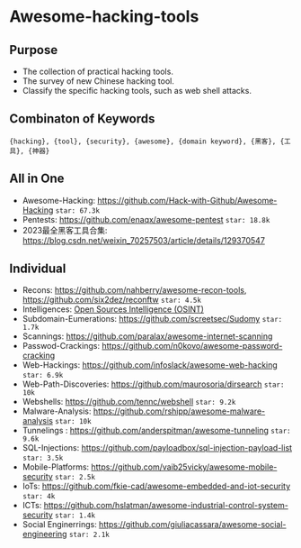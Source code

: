 # Awesome-hacking-tools
## Purpose
- The collection of practical hacking tools. 
- The survey of new Chinese hacking tool.
- Classify the specific hacking tools, such as web shell attacks.

## Combinaton of Keywords
    {hacking}, {tool}, {security}, {awesome}, {domain keyword}, {黑客}, {工具}, {神器}
## All in One
- Awesome-Hacking: https://github.com/Hack-with-Github/Awesome-Hacking `star: 67.3k`
- Pentests: https://github.com/enaqx/awesome-pentest  `star: 18.8k`
- 2023最全黑客工具合集: https://blog.csdn.net/weixin_70257503/article/details/129370547

## Individual
- Recons: https://github.com/nahberry/awesome-recon-tools, https://github.com/six2dez/reconftw `star: 4.5k`
- Intelligences: [Open Sources Intelligence (OSINT)](https://osintframework.com/)
- Subdomain-Eumerations: https://github.com/screetsec/Sudomy `star: 1.7k`
- Scannings: https://github.com/paralax/awesome-internet-scanning
- Passwod-Crackings: https://github.com/n0kovo/awesome-password-cracking
- Web-Hackings: https://github.com/infoslack/awesome-web-hacking  `star: 6.9k`
- Web-Path-Discoveries: https://github.com/maurosoria/dirsearch `star: 10k` 
- Webshells: https://github.com/tennc/webshell  `star: 9.2k`
- Malware-Analysis: https://github.com/rshipp/awesome-malware-analysis `star: 10k`
- Tunnelings : https://github.com/anderspitman/awesome-tunneling   `star: 9.6k`
- SQL-Injections: https://github.com/payloadbox/sql-injection-payload-list `star: 3.5k`
- Mobile-Platforms: https://github.com/vaib25vicky/awesome-mobile-security  `star: 2.5k`
- IoTs: https://github.com/fkie-cad/awesome-embedded-and-iot-security `star: 4k` 
- ICTs: https://github.com/hslatman/awesome-industrial-control-system-security `star: 1.4k`
- Social Enginerrings: https://github.com/giuliacassara/awesome-social-engineering `star: 2.1k`
